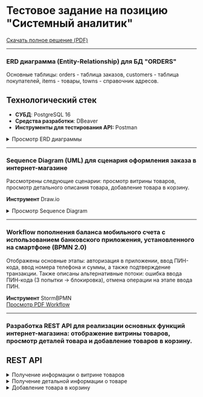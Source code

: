 # Тестовое задание на позицию "Системный аналитик"

[Скачать полное решение (PDF)](https://raw.githubusercontent.com/ElenaDanchenko/TEST_FOR_SA/main/Тестовое%20задание%20на%20позицию%20Системный%20аналитик_Данченко_Елена.pdf)

--- 
### ERD диаграмма (Entity-Relationship) для БД "ORDERS"

Основные таблицы: orders - таблица заказов, customers - таблица покупателей, items - товары, towns - справочник адресов.

## Технологический стек
- **СУБД**: PostgreSQL 16
- **Средства разработки**:  DBeaver
- **Инструменты для тестирования API:** Postman
    
<details>
  <summary>Просмотр ERD диаграммы</summary>
  <img width="1035" height="525" alt="ERD Diagram" src="https://github.com/user-attachments/assets/16345c7b-6b9e-42f7-8738-32d058592c09"/>
</details>

---

### Sequence Diagram (UML) для сценария оформления заказа в интернет-магазине

Рассмотрены следующие сценарии: просмотр витрины товаров, просмотр детального описания товара, добавление товара в корзину.

**Инструмент** Draw.io

<details>
	<summary>Просмотр Sequence Diagram</summary>
	<img width="725" height="1225" alt="ERD Diagram" src="https://github.com/user-attachments/assets/fdf5c982-921d-4217-99bb-460722c3de9f"/>
</details>

---

### Workflow пополнения баланса мобильного счета с использованием банковского приложения, установленного на смартфоне (BPMN 2.0)

Отображены основные этапы: авторизация в приложении, ввод ПИН-кода, ввод номера телефона и суммы, а также подтверждение транзакции. 
Также описаны альтернативные потоки:  ошибка ввода ПИН-кода (3 попытки → блокировка), отмена операции на этапе ввода ПИН.

**Инструмент** StormBPMN
<br>
<a href="https://github.com/ElenaDanchenko/SA_Test_DB_API_BPMN_UML/blob/main/BPMN%20%D0%B4%D0%B8%D0%B0%D0%B3%D1%80%D0%B0%D0%BC%D0%BC%D0%B0%20%D0%BF%D0%BE%D0%BF%D0%BE%D0%BB%D0%BD%D0%B5%D0%BD%D0%B8%D0%B5%20%D0%B1%D0%B0%D0%BB%D0%B0%D0%BD%D1%81%D0%B0%20%D0%BC%D0%BE%D0%B1%D0%B8%D0%BB%D1%8C%D0%BD%D0%BE%D0%B3%D0%BE%20%D1%82%D0%B5%D0%BB%D0%B5%D1%84%D0%BE%D0%BD%D0%B0.pdf" download="название_файла_для_скачивания.pdf">Просмотр PDF Workflow</a>
	
</details>

---

### Разработка REST API для реализации основных функций интернет-магазина: отображение витрины товаров, просмотр деталей товара и добавление товаров в корзину.

## REST API

<details>
<br>
<summary>Получение информации о витрине товаров</summary>

Данный эндпойнт позволяет запросить информацию для отображения витрины товаров.

### Метод и путь

| Метод | Путь      |
| ----- | --------- |
| GET   | `/catalog` |

### Поля ответа

| Наименование    | Тип данных | Описание                       |
| --------------- | ---------- | ------------------------------ |
| name            | string     | наименование товара            |
| production      | string     | наименование производителя    |
| price           | string     | цена товара                    |
| img_src         | string     | ссылка на изображение товара   |
| id              | number     | уникальный идентификатор товара |

### Пример запроса

Используя `curl`:

```bash
curl \
http://127.0.0.1:1234/v1/catalog

{
  "catalog": [
    {
      "name": "Фигурка Эльвира",
      "production": "Neca",
      "price": "5000.0",
      "img_src": "images/figures/neca/34679",
      "id": 45678
    },
    {
      "name": "Фигурка Кендимен",
      "production": "Trick or Treat",
      "price": "4700.0",
      "img_src": "images/figures/trick_or_treat/89641",
      "id": 75678
    }
  ]
}
<br>

```
</details>
<details>
<br>
<summary>Получение детальной информации о товаре</summary>

Данный эндпойнт позволяет запросить информацию для отображения детальной информации о товаре.

### Метод и путь
| Метод | Путь      |
| ----- | --------- |
| GET   | `/details/item?id=:id` |
| GET   | `/details/item /:id` |

### Параметры запроса

| Наименование | Тип данных |Значение по умолчанию  | Обязательность |Описание |
| ----- | --------- | --------- | --------- | --------- |
| id   | integer |-  |+ |уникальный идентификатор товара  |

### Поля ответа

|Наименование	|Тип данных|	Описание|
| ----- | --------- |---------|
| name | string|	наименование товара|
| production | string| наименование производителя|
| price | string | цена товара|
| imgs_src | array |список ссылок на изображения товара|
| id | number |уникальный идентификатор товара|
| productType | string | тип продукта|
| size |string|	размер товара |
| material | string | материал товара|
| modelNumber | string|	наименование модели товара|
| description | string	|описание товара|


### Пример запроса

Используя `curl`:

```bash
curl \
http://127.0.0.1:1234/v1/details/item?id=45678

Пример ответа:

    {
      "name": "Фигурка Эльвира",
      "production": "Neca",
      "price": "5000.0",
      "imgs_src": [
		"images/figures/neca/34679", 
		"images/figures/neca/34680",
           "images/figures/neca/34681",
		"images/figures/neca/34682",
        	"images/figures/neca/34683" 
	 ],
      "id": 45678,
      "productType": "Подвижная фигурка",
      "size": "18 см",
      "material": "Пластик, ткань",
      "modelNumber": "NC1437",
      "description": "В конце полнометражных приключений \"Эльвиры, 	повелительницы тьмы\", наша угарная героиня отыгрывает образ 	ныне экшн-пенсионеров, а тогда в 80-х звезд типа Арнольда и 	Сильвестра, вооружившись воинственной раскраской и мощной 	базукой - именно этот облик точнехонько воспроизвели NECA, уже 	выдавших идеальные версии фигурок Эльвиры.\n\n И тут без 	идеальности не обошлось, то же анатомически и пропорционально 	верное подвижное тело облачено в \"укороченный\" вариант 	тканевого платья, сменные лица все также превосходно 	скульптированы и окрашены цифровым образом, пышная прическа 	детализирована, ну а комплект содержит ту самую базуку и 	колдовской гримуар, который отлично будет смотреться и в руках 	других версий Эльвир"
    }
```
</details>

<details>
<br>
<summary>Добавление товара в корзину</summary>

Этот эндпойнт позволяет добавить товар в корзину.

### Метод и путь
| Метод | Путь      |
| ----- | --------- |
| POST  | `/cart` |

### Параметры запроса

| Наименование | Тип данных | Значение по умолчанию | Обязательность  | Описание |
| ----- | --------- |--------- | --------- | --------- |
| cart_id | number | - | + | уникальный идентификатор корзины пользователя |
| item_id | number| - | + | уникальный идентификатор товара |
| quantity | number | 1 | - | количество единиц товара |

### Поля ответа

|Наименование	|Тип данных|	Описание|
| ----- | --------- |---------|
| success | true/false | статус выполнения запроса |
| remains_of_item  | number | количество, оставшихся доступных для заказа единиц данного товара |

### Пример запроса

Используя `curl`:

```bash
curl \
-X POST \
-d '{
    "cart_id": 7601,
    "item_id": 45678,
    "quantity": 5
}'\
http://127.0.0.1:1234/v1/cart 

Пример ответа:
{
  "success": true,
  "remains_of_item": 5
}
```
</details>
